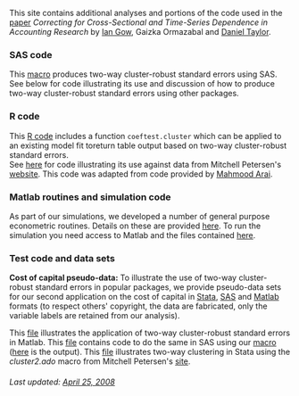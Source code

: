 This site contains additional analyses and portions of the code used in the [paper](paper.html) *Correcting for Cross-Sectional and Time-Series Dependence in Accounting Research* by [Ian Gow](https://github.com/iangow),
Gaizka Ormazabal and [Daniel Taylor](http://www.danieltayloranalytics.com).

### SAS code

This [macro](Code/clus2D.sas) produces two-way cluster-robust standard errors using SAS. 
See below for code illustrating its use and discussion of how to produce two-way cluster-robust standard errors using other packages.

### R code

This [R code](Code/cluster2.R.html) includes a function `coeftest.cluster` which can be applied to an existing model fit toreturn table output based on two-way cluster-robust standard errors.  
See [here](Code/cluster.test.R.html) for code illustrating its use against data from Mitchell Petersen's [website](http://www.kellogg.northwestern.edu/faculty/petersen/htm/).
This code was adapted from code provided by [Mahmood Arai](http://people.su.se/~ma/).

### Matlab routines and simulation code

As part of our simulations, we developed a number of general purpose econometric routines.
Details on these are provided [here](matlab_routines.html). To run the simulation you need access to Matlab and the files contained [here](Code/matlab).

### Test code and data sets

**Cost of capital pseudo-data:** To illustrate the use of two-way
cluster-robust standard errors in popular packages, we provide
pseudo-data sets for our second application on the cost of capital in
[Stata](Data/CoCdata.dta), [SAS](Data/cocdata.sas7bdat) and
[Matlab](Data/CoCdata.mat) formats (to respect others\' copyright, the
data are fabricated, only the variable labels are retained from our
analysis).

This [file](Code/CoC_Matlab.txt) illustrates the application of two-way
cluster-robust standard errors in Matlab. This
[file](Code/Cluster_test.sas) contains code to do the same in SAS using
our [macro](Code/clus2D.sas) ([here](Code/Cluster_test.lst) is the
output). This [file](Code/CoC_Stata.txt) illustrates two-way clustering
in Stata using the *cluster2.ado* macro from Mitchell Petersen\'s
[site](http://www.kellogg.northwestern.edu/faculty/petersen/htm/).

###### *Last updated: [April 25, 2008](update.html)*


